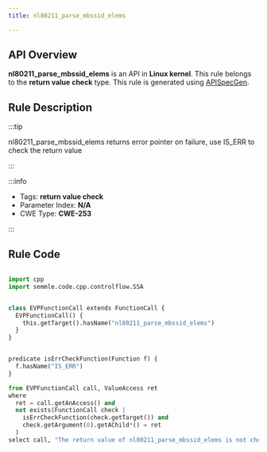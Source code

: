 ```yaml
---
title: nl80211_parse_mbssid_elems

---
```



## API Overview
**nl80211_parse_mbssid_elems** is an API in **Linux kernel**. This rule belongs to the **return value check** type. This rule is generated using [APISpecGen](../../tools/APISpecGen).
## Rule Description

:::tip

nl80211_parse_mbssid_elems returns error pointer on failure, use IS_ERR to check the return value

:::

:::info

- Tags: **return value check**
- Parameter Index: **N/A**
- CWE Type: **CWE-253**

:::

## Rule Code
```python

import cpp
import semmle.code.cpp.controlflow.SSA


class EVPFunctionCall extends FunctionCall {
  EVPFunctionCall() {
    this.getTarget().hasName("nl80211_parse_mbssid_elems")
  }
}


predicate isErrCheckFunction(Function f) {
  f.hasName("IS_ERR") 
}

from EVPFunctionCall call, ValueAccess ret
where
  ret = call.getAnAccess() and
  not exists(FunctionCall check |
    isErrCheckFunction(check.getTarget()) and
    check.getArgument(0).getAChild*() = ret
  )
select call, "The return value of nl80211_parse_mbssid_elems is not checked with IS_ERR."
    
```